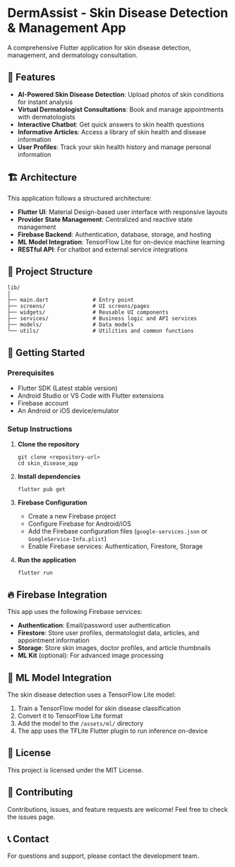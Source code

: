 # DermAssist - Skin Disease Detection & Management App

A comprehensive Flutter application for skin disease detection, management, and dermatology consultation. 

## 📱 Features

- **AI-Powered Skin Disease Detection**: Upload photos of skin conditions for instant analysis
- **Virtual Dermatologist Consultations**: Book and manage appointments with dermatologists
- **Interactive Chatbot**: Get quick answers to skin health questions
- **Informative Articles**: Access a library of skin health and disease information
- **User Profiles**: Track your skin health history and manage personal information

## 🏗️ Architecture

This application follows a structured architecture:

- **Flutter UI**: Material Design-based user interface with responsive layouts
- **Provider State Management**: Centralized and reactive state management
- **Firebase Backend**: Authentication, database, storage, and hosting
- **ML Model Integration**: TensorFlow Lite for on-device machine learning
- **RESTful API**: For chatbot and external service integrations

## 📂 Project Structure

```
lib/
│
├── main.dart              # Entry point
├── screens/               # UI screens/pages
├── widgets/               # Reusable UI components
├── services/              # Business logic and API services
├── models/                # Data models
└── utils/                 # Utilities and common functions
```

## 🚀 Getting Started

### Prerequisites

- Flutter SDK (Latest stable version)
- Android Studio or VS Code with Flutter extensions
- Firebase account
- An Android or iOS device/emulator

### Setup Instructions

1. **Clone the repository**
   ```
   git clone <repository-url>
   cd skin_disease_app
   ```

2. **Install dependencies**
   ```
   flutter pub get
   ```

3. **Firebase Configuration**
   - Create a new Firebase project
   - Configure Firebase for Android/iOS
   - Add the Firebase configuration files (`google-services.json` or `GoogleService-Info.plist`)
   - Enable Firebase services: Authentication, Firestore, Storage

4. **Run the application**
   ```
   flutter run
   ```

## 🔥 Firebase Integration

This app uses the following Firebase services:

- **Authentication**: Email/password user authentication
- **Firestore**: Store user profiles, dermatologist data, articles, and appointment information
- **Storage**: Store skin images, doctor profiles, and article thumbnails
- **ML Kit** (optional): For advanced image processing

## 🧠 ML Model Integration

The skin disease detection uses a TensorFlow Lite model:

1. Train a TensorFlow model for skin disease classification
2. Convert it to TensorFlow Lite format
3. Add the model to the `/assets/ml/` directory
4. The app uses the TFLite Flutter plugin to run inference on-device

## 📝 License

This project is licensed under the MIT License.

## 🤝 Contributing

Contributions, issues, and feature requests are welcome! Feel free to check the issues page.

## 📞 Contact

For questions and support, please contact the development team.
